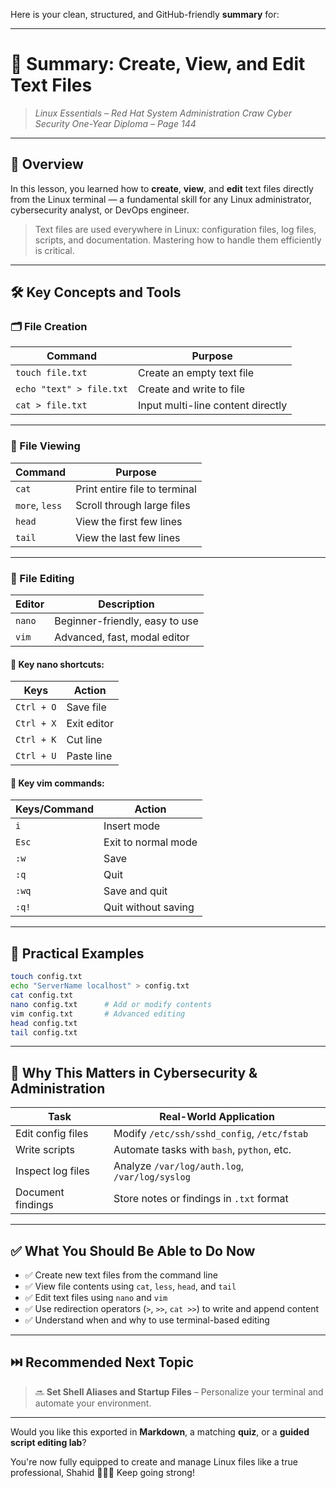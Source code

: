 Here is your clean, structured, and GitHub-friendly **summary** for:

---

# 📎 **Summary: Create, View, and Edit Text Files**

> *Linux Essentials – Red Hat System Administration*
> *Craw Cyber Security One-Year Diploma – Page 144*

---

## 📖 Overview

In this lesson, you learned how to **create**, **view**, and **edit** text files directly from the Linux terminal — a fundamental skill for any Linux administrator, cybersecurity analyst, or DevOps engineer.

> Text files are used everywhere in Linux: configuration files, log files, scripts, and documentation. Mastering how to handle them efficiently is critical.

---

## 🛠️ Key Concepts and Tools

### 🗂️ File Creation

| Command                  | Purpose                           |
| ------------------------ | --------------------------------- |
| `touch file.txt`         | Create an empty text file         |
| `echo "text" > file.txt` | Create and write to file          |
| `cat > file.txt`         | Input multi-line content directly |

---

### 📄 File Viewing

| Command        | Purpose                       |
| -------------- | ----------------------------- |
| `cat`          | Print entire file to terminal |
| `more`, `less` | Scroll through large files    |
| `head`         | View the first few lines      |
| `tail`         | View the last few lines       |

---

### 📝 File Editing

| Editor | Description                    |
| ------ | ------------------------------ |
| `nano` | Beginner-friendly, easy to use |
| `vim`  | Advanced, fast, modal editor   |

#### 🔑 Key nano shortcuts:

| Keys       | Action      |
| ---------- | ----------- |
| `Ctrl + O` | Save file   |
| `Ctrl + X` | Exit editor |
| `Ctrl + K` | Cut line    |
| `Ctrl + U` | Paste line  |

#### 🔑 Key vim commands:

| Keys/Command | Action              |
| ------------ | ------------------- |
| `i`          | Insert mode         |
| `Esc`        | Exit to normal mode |
| `:w`         | Save                |
| `:q`         | Quit                |
| `:wq`        | Save and quit       |
| `:q!`        | Quit without saving |

---

## 🧪 Practical Examples

```bash
touch config.txt
echo "ServerName localhost" > config.txt
cat config.txt
nano config.txt      # Add or modify contents
vim config.txt       # Advanced editing
head config.txt
tail config.txt
```

---

## 🧠 Why This Matters in Cybersecurity & Administration

| Task              | Real-World Application                         |
| ----------------- | ---------------------------------------------- |
| Edit config files | Modify `/etc/ssh/sshd_config`, `/etc/fstab`    |
| Write scripts     | Automate tasks with `bash`, `python`, etc.     |
| Inspect log files | Analyze `/var/log/auth.log`, `/var/log/syslog` |
| Document findings | Store notes or findings in `.txt` format       |

---

## ✅ What You Should Be Able to Do Now

* ✅ Create new text files from the command line
* ✅ View file contents using `cat`, `less`, `head`, and `tail`
* ✅ Edit text files using `nano` and `vim`
* ✅ Use redirection operators (`>`, `>>`, `cat >>`) to write and append content
* ✅ Understand when and why to use terminal-based editing

---

## ⏭️ Recommended Next Topic

> 🔜 **Set Shell Aliases and Startup Files** – Personalize your terminal and automate your environment.

---

Would you like this exported in **Markdown**, a matching **quiz**, or a **guided script editing lab**?

You're now fully equipped to create and manage Linux files like a true professional, Shahid 🧑‍💻📁 Keep going strong!
